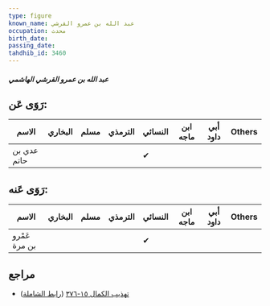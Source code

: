 ```yaml
---
type: figure
known_name: عبد الله بن عمرو القرشي
occupation: محدث
birth_date:
passing_date:
tahdhib_id: 3460
---
```

##### عبد الله بن عمرو القرشي الهاشمي

## رَوَى عَن:
| الاسم       | البخاري | مسلم | الترمذي | النسائي | ابن ماجه | أبي داود | Others |
| ----------- | ------- | ---- | ------- | ------- | -------- | -------- | ------ |
| عدي بن حاتم |         |      |         | ✔       |          |          |        |
## رَوَى عَنه:
| الاسم         | البخاري | مسلم | الترمذي | النسائي | ابن ماجه | أبي داود | Others |
| ------------- | ------- | ---- | ------- | ------- | -------- | -------- | ------ |
| عَمْرو بن مرة |         |      |         | ✔       |          |          |        |
## مراجع
- [تهذيب الكمال ١٥-٣٧٦](obsidian://open?vault=Tahdhib-al-Kamal&file=Figures/٣٤٦٠-عبد%20الله%20بن%20عمرو%20القرشي%20الهاشمي) ([رابط الشاملة](https://shamela.ws/book/3722/7860))